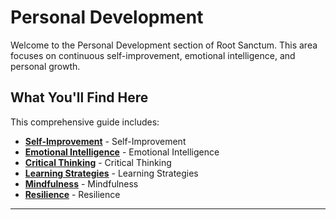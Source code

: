 # Personal Development

Welcome to the Personal Development section of Root Sanctum. This area focuses on continuous self-improvement, emotional intelligence, and personal growth.

## What You'll Find Here

This comprehensive guide includes:

- **[Self-Improvement](./self-improvement.md)** - Self-Improvement
- **[Emotional Intelligence](./emotional-intelligence.md)** - Emotional Intelligence
- **[Critical Thinking](./critical-thinking.md)** - Critical Thinking
- **[Learning Strategies](./learning-strategies.md)** - Learning Strategies
- **[Mindfulness](./mindfulness.md)** - Mindfulness
- **[Resilience](./resilience.md)** - Resilience

---
